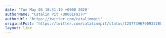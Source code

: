 ```yaml
---
date: 'Tue May 05 18:31:19 +0000 2020'
authorName: "Catalin Pit \U0001F937‍♂️"
authorUrl: 'https://twitter.com/catalinmpit'
originalPost: 'https://twitter.com/catalinmpit/status/1257739670093520898'
layout: like
---
```

